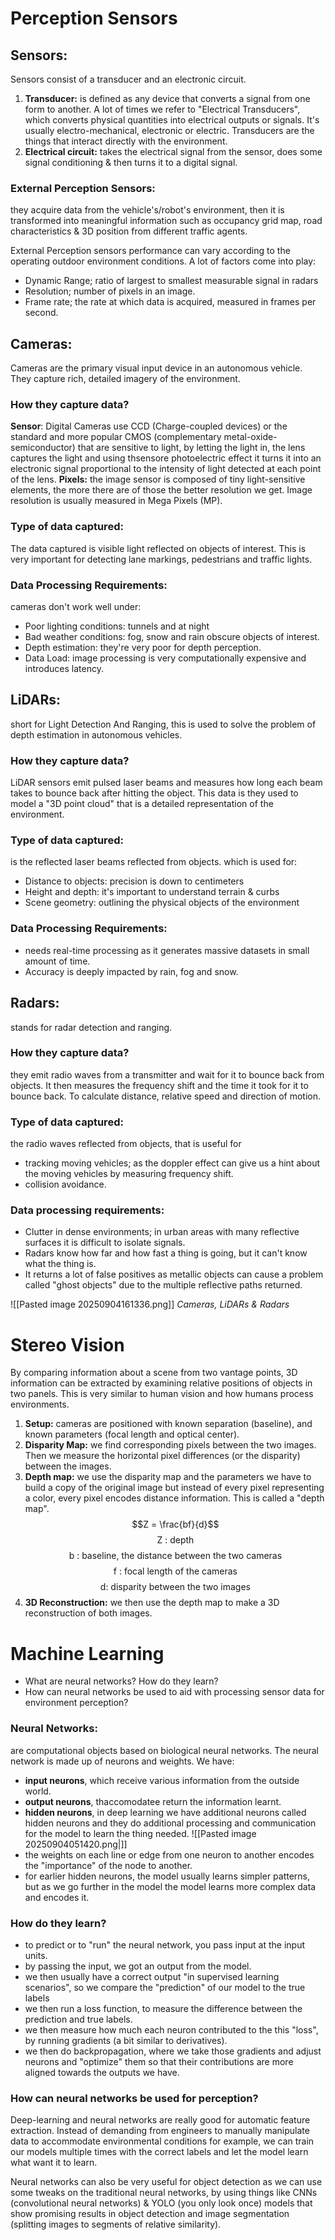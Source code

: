# Perception Sensors
## Sensors:
Sensors consist of a transducer and an electronic circuit. 
1. **Transducer:** is defined as any device that converts a signal from one form to another. A lot of times we refer to "Electrical Transducers",  which converts physical quantities into electrical outputs or signals. It's usually electro-mechanical, electronic or electric. Transducers are the things that interact directly with the environment.
2. **Electrical circuit:** takes the electrical signal from the sensor, does some signal conditioning & then turns it to a digital signal.
### External Perception Sensors:
they acquire data from the vehicle's/robot's environment, then it is transformed into meaningful information such as occupancy grid map, road characteristics & 3D position from different traffic agents.

External Perception sensors performance can vary according to the operating outdoor environment conditions. A lot of factors come into play:
- Dynamic Range; ratio of largest to smallest measurable signal in radars
- Resolution; number of pixels in an image.
- Frame rate; the rate at which data is acquired, measured in frames per second.
## Cameras:
Cameras are the primary visual input device in an autonomous vehicle. They capture rich, detailed imagery of the environment. 
### How they capture data?

**Sensor**: Digital Cameras use CCD (Charge-coupled devices) or the standard and more popular CMOS (complementary metal-oxide-semiconductor) that are sensitive to light, by letting the light in, the lens captures the light and using thsensore photoelectric effect it turns it into an electronic signal proportional to the intensity of light detected at each point of the lens. 
**Pixels:** the image sensor is composed of tiny light-sensitive elements, the more there are of those the better resolution we get. Image resolution is usually measured in Mega Pixels (MP).

### Type of data captured:
The data captured is visible light reflected on objects of interest. This is very important for detecting lane markings, pedestrians and traffic lights.

### Data Processing Requirements:
cameras don't work well under:
- Poor lighting conditions: tunnels and at night
- Bad weather conditions: fog, snow and rain obscure objects of interest.
- Depth estimation: they're very poor for depth perception.
- Data Load: image processing is very computationally expensive and introduces latency.

## LiDARs:
short for Light Detection And Ranging, this is used to solve the problem of depth estimation in autonomous vehicles.

### How they capture data?
LiDAR sensors emit pulsed laser beams and measures how long each beam takes to bounce back after hitting the object. This data is they used to model a "3D point cloud" that is a detailed representation of the environment. 

### Type of data captured:
is the reflected laser beams reflected from objects. which is used for:
- Distance to objects: precision is down to centimeters
- Height and depth: it's important to understand terrain & curbs
- Scene geometry: outlining the physical objects of the environment

### Data Processing Requirements:
- needs real-time processing as it generates massive datasets in small amount of time.
- Accuracy is deeply impacted by rain, fog and snow.

## Radars:
stands for radar detection and ranging.

### How they capture data?
they emit radio waves from a transmitter and wait for it to bounce back from objects. It then measures the frequency shift and the time it took for it to bounce back. To calculate distance, relative speed and direction of motion.

### Type of data captured:
the radio waves reflected from objects, that is useful for 
- tracking moving vehicles; as the doppler effect can give us a hint about the moving vehicles by measuring frequency shift.
- collision avoidance.

### Data processing requirements:
- Clutter in dense environments; in urban areas with many reflective surfaces it is difficult to isolate signals.
- Radars know how far and how fast a thing is going, but it can't know what the thing is.
- It returns a lot of false positives as metallic objects can cause a problem called "ghost objects" due to the multiple reflective paths returned.

![[Pasted image 20250904161336.png]]
*Cameras, LiDARs & Radars*
# Stereo Vision
By comparing information about a scene from two vantage points, 3D information can be extracted by examining relative positions of objects in two panels. This is very similar to human vision and how humans process environments. 

1. **Setup:** cameras are positioned with known separation (baseline), and known parameters (focal length and optical center).
2. **Disparity Map:** we find corresponding pixels between the two images. Then we measure the horizontal pixel differences (or the disparity) between the images.
3. **Depth map:** we use the disparity map and the parameters we have to build a copy of the original image but instead of every pixel representing a color, every pixel encodes distance information. This is called a "depth map". 
$$Z = \frac{bf}{d}$$
$$ \text{Z : depth}$$
$$\text{b : baseline, the distance between the two cameras} $$$$  \text{f : focal length of the cameras }$$
$$\text{d: disparity between the two images }$$
4. **3D Reconstruction:** we then use the depth map to make a 3D reconstruction of both images. 


# Machine Learning
- What are neural networks? How do they learn?
- How can neural networks be used to aid with processing sensor data for environment perception?
### Neural Networks:
are computational objects based on biological neural networks. The neural network is made up of neurons and weights. We have:
- **input neurons**, which receive various information from the outside world. 
- **output neurons**, thaccomodatee return the information learnt.
- **hidden neurons**, in deep learning we have additional neurons called hidden neurons and they do additional processing and communication for the model to learn the thing needed.
![[Pasted image 20250904051420.png|]]
- the weights on each line or edge from one neuron to another encodes the "importance" of the node to another. 
- for earlier hidden neurons, the model usually learns simpler patterns, but as we go further in the model the model learns more complex data and encodes it.
### How do they learn?
- to predict or to "run" the neural network, you pass input at the input units.
- by passing the input, we got an output from the model. 
- we then usually have a correct output "in supervised learning scenarios", so we compare the "prediction" of our model to the true labels
- we then run a loss function, to measure the difference between the prediction and true labels.
- we then measure how much each neuron contributed to the this "loss", by running gradients (a bit similar to derivatives).
- we then do backpropagation, where we take those gradients and adjust neurons and "optimize" them so that their contributions are more aligned towards the outputs we have.

### How can neural networks be used for perception?
Deep-learning and neural networks are really good for automatic feature extraction. Instead of demanding from engineers to manually manipulate data to accommodate environmental conditions for example, we can train our models multiple times with the correct labels and let the model learn what want it to learn. 

Neural networks can also be very useful for object detection as we can use some tweaks on the traditional neural networks, by using things like CNNs (convolutional neural networks) & YOLO (you only look once) models that show promising results in object detection and image segmentation (splitting images to segments of relative similarity).